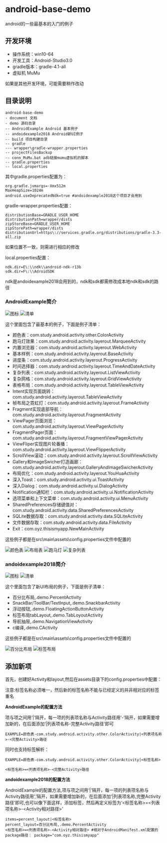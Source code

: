 # android-base-demo
android的一些最基本的入门的例子

## 开发环境

- 操作系统：win10-64
- 开发工具：Android-Studio3.0
- gradle版本：gradle-4.1-all
- 虚拟机 MuMu

如果是其他开发环境，可能需要稍作改动

## 目录说明

    android-base-demo
    - document 文档
    - demo 源码目录
    -- AndroidExample Android 基本例子
    -- andoidexample2018 Android新UI例子
    -- build 项目构建目录
    -- gradle
    --- wrapper\gradle-wrapper.properties
    -- projectFilesBackup
    -- conn_MuMu.bat adb链接mumu虚拟机的脚本
    -- gradle.properties
    -- local.properties

其中gradle.properties配置为：
```
org.gradle.jvmargs=-Xmx512m
MaxHeapSize=1024m
android.useDeprecatedNdk=true #andoidexample2018这个项目才会用到
```

gradle-wrapper.properties配置：
```
distributionBase=GRADLE_USER_HOME
distributionPath=wrapper/dists
zipStoreBase=GRADLE_USER_HOME
zipStorePath=wrapper/dists
distributionUrl=https\://services.gradle.org/distributions/gradle-3.3-all.zip
```
如果位置不一致，则需进行相应的修改

local.properties配置：
```
ndk.dir=E\:\\ndk\\android-ndk-r13b
sdk.dir=F\:\\AdroidSDK
```
ndk是andoidexample2018会用到的，ndk和sdk都需修改成本地ndk和sdk的路径

### AndroidExample简介

![图标](document/imgs/t1.png)
![清单](document/imgs/2018-05-19_224936.png)


这个里面包含了最基本的例子，下面是例子清单：

- 颜色表：com.study.android.activity.other.ColorActivity
- 跑马灯效果：com.study.android.activity.layerout.MarqueeActivity
- 内置浏览器：com.study.android.activity.layerout.WebActivity
- 基本样例：com.study.android.activity.layerout.BaseActivity
- 进度条：com.study.android.activity.layerout.ProgressActivity
- 时间选择器：com.study.android.activity.layerout.TimeAndDateActivity
- 复杂列表：com.study.android.activity.layerout.ListViewActivity
- 复杂网格：com.study.android.activity.layerout.GridViewActivity
- 表格布局：com.study.android.activity.layerout.TableViewActivity
- Intent实现页面跳转：com.study.android.activity.layerout.TableViewActivity
- 帧布局之霓虹灯：com.study.android.activity.layerout.FrameActivity
- Fragment实现底部导航：com.study.android.activity.layerout.FragmentActivity
- ViewPager页面浏览：com.study.android.activity.layerout.ViewPagerActivity
- FragmentPager页面：com.study.android.activity.layerout.FragmentViewPagerActivity
- ViewFliper实现图片轮番播：com.study.android.activity.layerout.ViewFlipperActivity
- ScrollView滚动：com.study.android.activity.layerout.ScrollViewActivity
- Gallery和ImageSwicher打造画廊：com.study.android.activity.layerout.GalleryAndImageSwicherActivity
- 布局优化：com.study.android.activity.layerout.YouHuaActivity
- 深入Toast：com.study.android.activity.ui.ToastActivity
- 深入Dialog：com.study.android.activity.ui.DialogActivity
- Notification通知栏：com.study.android.activity.ui.NotificationActivity
- 选项菜单和上下文菜单：com.study.android.activity.ui.MenuActivity
- SharedPreferences存储键值对：com.study.android.activity.data.SharedPreferencesActivity
- SQLite数据存取：com.study.android.activity.data.SQLiteActivity
- 文件数据存取：com.study.android.activity.data.FileActivity
- Exit：com.oyz.thisismyapp.NewMainActivity

这些例子都是在src\main\assets\config.properties文件中配置的

![颜色表](document/imgs/20180519225028.png)
![布局表](document/imgs/2018-05-19_225203.png)
![跑马灯](document/imgs/2018-05-19_225229.png)
![复杂列表](document/imgs/2018-05-19_225203.png)

### andoidexample2018简介
![图标](document/imgs/t2.png)
![清单](document/imgs/2018-05-19_225251.png)

这个里面包含了新UI布局的例子，下面是例子清单：
- 百分比布局,.demo.PercentActivity
- SnackBar/ToolBar/TextInput,.demo.SnackbarActivity
- 浮动按钮,.demo.FloatingActionButtonActivity
- 标签布局tabLayout,.demo.TabLoyoutActivity
- 导航抽屉,.demo.NavigationViewActivity
- c编译,.demo.CActivity

这些例子都是在src\main\assets\config.properties文件中配置的

![百分比布局](document/imgs/2018-05-19_225313.png)
![标签布局](document/imgs/2018-05-19_225329.png)

## 添加新项

首先，创建好Activity和layout,然后在assets目录下的config.properties中配置：

注意:标签名称必须唯一，然后新的标签名称不能与已经定义的并非相对应的标签重名

**AndroidExample的配置方法**

项与项之间用‘|’隔开，每一项的列表项名称与Activity路径用‘-’隔开，如果需要增加新的，在后面添加‘|列表项名称-完整Activity路径’即可

```
EXAMPLE=颜色表-com.study.android.activity.other.ColorActivity|<列表项名称>-<完整Activity>路径

```
同时也支持标签解析：
```
EXAMPLE=颜色表-com.study.android.activity.other.ColorActivity|<标签名称>

<标签名称>=<列表项名称>-<完整Activity>路径
```

**andoidexample2018的配置方法**

AndroidExample的配置方法,项与项之间用‘|’隔开，每一项的列表项名称与Activity路径用‘,’隔开，如果需要增加新的，在后面添加‘|列表项名称,完整Activity路径’即可,也可以像下面这样，添加标签，然后再定义标签为‘<标签名称>=<列表项名称>-<Activity相对路径>’

```
items=percent_layout|<标签名称>
percent_layout=百分比布局,.demo.PercentActivity
<标签名称>=<列表项名称>-<Activity相对路径> #相对于AndroidManifest.xml配置的package路径： package="com.oyz.thisismyapp"
```



